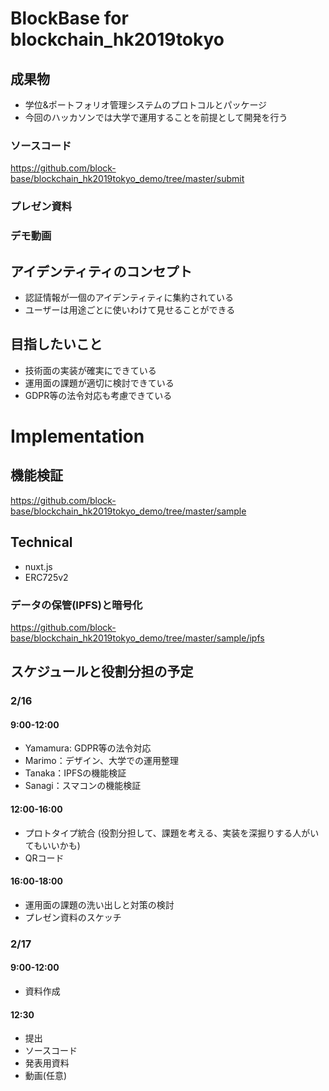 
# BlockBase for blockchain_hk2019tokyo

## 成果物
 - 学位&ポートフォリオ管理システムのプロトコルとパッケージ
 - 今回のハッカソンでは大学で運用することを前提として開発を行う

### ソースコード
https://github.com/block-base/blockchain_hk2019tokyo_demo/tree/master/submit

### プレゼン資料

### デモ動画

## アイデンティティのコンセプト
 - 認証情報が一個のアイデンティティに集約されている
 - ユーザーは用途ごとに使いわけて見せることができる

## 目指したいこと
 - 技術面の実装が確実にできている
 - 運用面の課題が適切に検討できている
 - GDPR等の法令対応も考慮できている

# Implementation

## 機能検証
https://github.com/block-base/blockchain_hk2019tokyo_demo/tree/master/sample

## Technical
 - nuxt.js
 - ERC725v2

### データの保管(IPFS)と暗号化
https://github.com/block-base/blockchain_hk2019tokyo_demo/tree/master/sample/ipfs

## スケジュールと役割分担の予定
### 2/16
#### 9:00-12:00
 - Yamamura: GDPR等の法令対応
 - Marimo：デザイン、大学での運用整理
 - Tanaka：IPFSの機能検証
 - Sanagi：スマコンの機能検証

#### 12:00-16:00
 - プロトタイプ統合 (役割分担して、課題を考える、実装を深掘りする人がいてもいいかも)
 - QRコード

#### 16:00-18:00
 - 運用面の課題の洗い出しと対策の検討
 - プレゼン資料のスケッチ

### 2/17
#### 9:00-12:00
 - 資料作成

#### 12:30
 - 提出
 - ソースコード
 - 発表用資料
 - 動画(任意)
